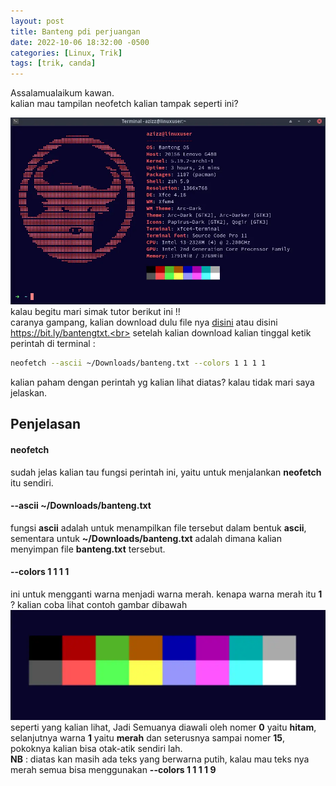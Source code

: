```yaml
---
layout: post
title: Banteng pdi perjuangan
date: 2022-10-06 18:32:00 -0500
categories: [Linux, Trik]
tags: [trik, canda]
---
```

Assalamualaikum kawan.<br>
kalian mau tampilan neofetch kalian tampak seperti ini?

![image info](/gambar/banteng-dan-kawan2/banteng.webp)
kalau begitu mari simak tutor berikut ini !!<br>
caranya gampang, kalian download dulu file nya [disini](https://bit.ly/bantengtxt) atau disini https://bit.ly/bantengtxt.<br>
setelah kalian download kalian tinggal ketik perintah di terminal : 
```bash
neofetch --ascii ~/Downloads/banteng.txt --colors 1 1 1 1
```
kalian paham dengan perintah yg kalian lihat diatas? kalau tidak mari saya jelaskan.
## Penjelasan
#### neofetch
sudah jelas kalian tau fungsi perintah ini, yaitu untuk menjalankan **neofetch** itu sendiri.
#### --ascii ~/Downloads/banteng.txt
fungsi **ascii** adalah untuk menampilkan file tersebut dalam bentuk **ascii**, sementara untuk **~/Downloads/banteng.txt** adalah dimana kalian menyimpan file **banteng.txt** tersebut.
#### --colors 1 1 1 1
ini untuk mengganti warna menjadi warna merah. kenapa warna merah itu **1** ? kalian coba lihat contoh gambar dibawah
![image info](/gambar/banteng-dan-kawan2/warna.webp)
seperti yang kalian lihat, Jadi Semuanya diawali oleh nomer **0** yaitu **hitam**, selanjutnya warna **1** yaitu **merah** dan seterusnya sampai nomer **15**, pokoknya kalian bisa otak-atik sendiri lah.
<br>**NB** : diatas kan masih ada teks yang berwarna putih, kalau mau teks nya merah semua bisa menggunakan **--colors 1 1 1 1 9**
